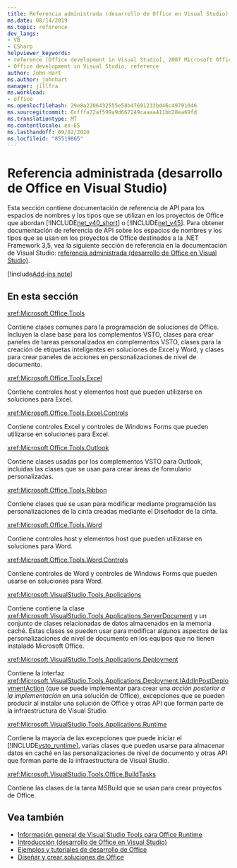 ```yaml
---
title: Referencia administrada (desarrollo de Office en Visual Studio)
ms.date: 08/14/2019
ms.topic: reference
dev_langs:
- VB
- CSharp
helpviewer_keywords:
- reference [Office development in Visual Studio], 2007 Microsoft Office system
- Office development in Visual Studio, reference
author: John-Hart
ms.author: johnhart
manager: jillfra
ms.workload:
- office
ms.openlocfilehash: 29e8a2206432555e58b47691233bd46c49791046
ms.sourcegitcommit: 6cfffa72af599a9d667249caaaa411bb28ea69fd
ms.translationtype: MT
ms.contentlocale: es-ES
ms.lasthandoff: 09/02/2020
ms.locfileid: "85519865"
---
```

# <a name="managed-reference-office-development-in-visual-studio"></a>Referencia administrada (desarrollo de Office en Visual Studio)
  Esta sección contiene documentación de referencia de API para los espacios de nombres y los tipos que se utilizan en los proyectos de Office que abordan [!INCLUDE[net_v40_short](../sharepoint/includes/net-v40-short-md.md)] o [!INCLUDE[net_v45](includes/net-v45-md.md)]. Para obtener documentación de referencia de API sobre los espacios de nombres y los tipos que se usan en los proyectos de Office destinados a la .NET Framework 3,5, vea la siguiente sección de referencia en la documentación de Visual Studio: [referencia administrada (desarrollo de Office en Visual Studio)](managed-reference-office-development-in-visual-studio.md).

[!include[Add-ins note](includes/addinsnote.md)]

## <a name="in-this-section"></a>En esta sección
 <xref:Microsoft.Office.Tools>

 Contiene clases comunes para la programación de soluciones de Office. Incluyen la clase base para los complementos VSTO, clases para crear paneles de tareas personalizados en complementos VSTO, clases para la creación de etiquetas inteligentes en soluciones de Excel y Word, y clases para crear paneles de acciones en personalizaciones de nivel de documento.

 <xref:Microsoft.Office.Tools.Excel>

 Contiene controles host y elementos host que pueden utilizarse en soluciones para Excel.

 <xref:Microsoft.Office.Tools.Excel.Controls>

 Contiene controles Excel y controles de Windows Forms que pueden utilizarse en soluciones para Excel.

 <xref:Microsoft.Office.Tools.Outlook>

 Contiene clases usadas por los complementos VSTO para Outlook, incluidas las clases que se usan para crear áreas de formulario personalizadas.

 <xref:Microsoft.Office.Tools.Ribbon>

 Contiene clases que se usan para modificar mediante programación las personalizaciones de la cinta creadas mediante el Diseñador de la cinta.

 <xref:Microsoft.Office.Tools.Word>

 Contiene controles host y elementos host que pueden utilizarse en soluciones para Word.

 <xref:Microsoft.Office.Tools.Word.Controls>

 Contiene controles de Word y controles de Windows Forms que pueden usarse en soluciones para Word.

 <xref:Microsoft.VisualStudio.Tools.Applications>

 Contiene contiene la clase <xref:Microsoft.VisualStudio.Tools.Applications.ServerDocument> y un conjunto de clases relacionadas de datos almacenados en la memoria caché. Estas clases se pueden usar para modificar algunos aspectos de las personalizaciones de nivel de documento en los equipos que no tienen instalado Microsoft Office.

 <xref:Microsoft.VisualStudio.Tools.Applications.Deployment>

 Contiene la interfaz <xref:Microsoft.VisualStudio.Tools.Applications.Deployment.IAddInPostDeploymentAction> (que se puede implementar para crear una *acción posterior a la implementación* en una solución de Office), excepciones que se pueden producir al instalar una solución de Office y otras API que forman parte de la infraestructura de Visual Studio.

 <xref:Microsoft.VisualStudio.Tools.Applications.Runtime>

 Contiene la mayoría de las excepciones que puede iniciar el [!INCLUDE[vsto_runtime](includes/vsto-runtime-md.md)], varias clases que pueden usarse para almacenar datos en caché en las personalizaciones de nivel de documento y otras API que forman parte de la infraestructura de Visual Studio.

 <xref:Microsoft.VisualStudio.Tools.Office.BuildTasks>

 Contiene las clases de la tarea MSBuild que se usan para crear proyectos de Office.

## <a name="see-also"></a>Vea también
- [Información general de Visual Studio Tools para Office Runtime](visual-studio-tools-for-office-runtime-overview.md)
- [Introducción &#40;desarrollo de Office en Visual Studio&#41;](getting-started-office-development-in-visual-studio.md)
- [Ejemplos y tutoriales de desarrollo de Office](office-development-samples-and-walkthroughs.md)
- [Diseñar y crear soluciones de Office](designing-and-creating-office-solutions.md)
